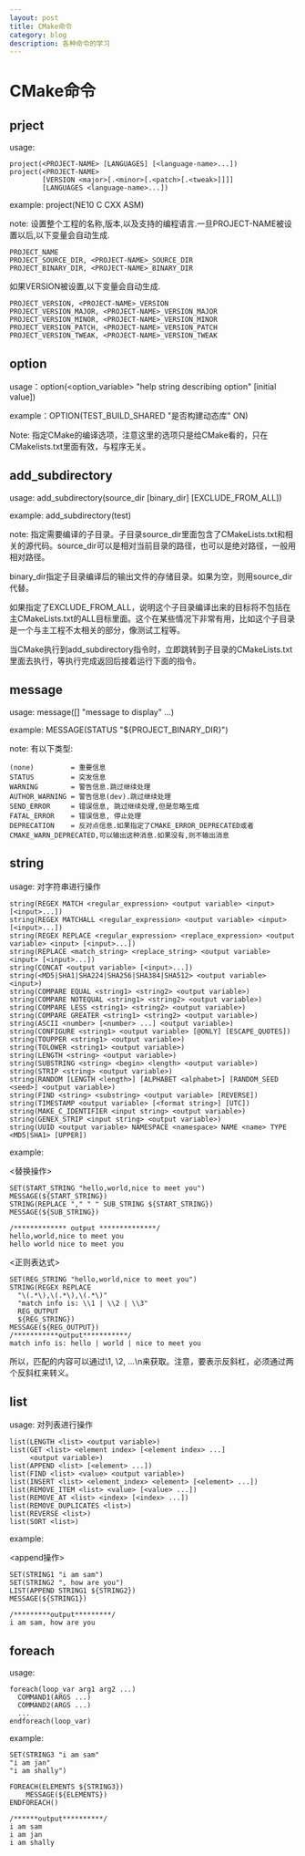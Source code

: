 ```yaml
---
layout: post
title: CMake命令
category: blog
description: 各种命令的学习
---
```


CMake命令
=========

prject
------

usage:

    project(<PROJECT-NAME> [LANGUAGES] [<language-name>...])	
	project(<PROJECT-NAME>	
	        [VERSION <major>[.<minor>[.<patch>[.<tweak>]]]]	        
	        [LANGUAGES <language-name>...])
	        
example: project(NE10 C CXX ASM)

note: 设置整个工程的名称,版本,以及支持的编程语言.一旦PROJECT-NAME被设置以后,以下变量会自动生成.

	PROJECT_NAME	
	PROJECT_SOURCE_DIR, <PROJECT-NAME>_SOURCE_DIR	
	PROJECT_BINARY_DIR, <PROJECT-NAME>_BINARY_DIR

如果VERSION被设置,以下变量会自动生成.

	PROJECT_VERSION, <PROJECT-NAME>_VERSION	
	PROJECT_VERSION_MAJOR, <PROJECT-NAME>_VERSION_MAJOR	
	PROJECT_VERSION_MINOR, <PROJECT-NAME>_VERSION_MINOR	
	PROJECT_VERSION_PATCH, <PROJECT-NAME>_VERSION_PATCH	
	PROJECT_VERSION_TWEAK, <PROJECT-NAME>_VERSION_TWEAK

option
-------

usage：option(<option_variable> "help string describing option" [initial value])

example：OPTION(TEST_BUILD_SHARED "是否构建动态库" ON)

Note: 指定CMake的编译选项，注意这里的选项只是给CMake看的，只在CMakelists.txt里面有效，与程序无关。

add_subdirectory
----------------

usage: add_subdirectory(source_dir [binary_dir] [EXCLUDE_FROM_ALL])

example: add_subdirectory(test)

note: 指定需要编译的子目录。子目录source_dir里面包含了CMakeLists.txt和相关的源代码。source_dir可以是相对当前目录的路径，也可以是绝对路径，一般用相对路径。

binary_dir指定子目录编译后的输出文件的存储目录。如果为空，则用source_dir代替。

如果指定了EXCLUDE_FROM_ALL，说明这个子目录编译出来的目标将不包括在主CMakeLists.txt的ALL目标里面。这个在某些情况下非常有用，比如这个子目录是一个与主工程不太相关的部分，像测试工程等。

当CMake执行到add_subdirectory指令时，立即跳转到子目录的CMakeLists.txt里面去执行，等执行完成返回后接着运行下面的指令。

message
--------
usage: message([<mode>] "message to display" ...)

example: MESSAGE(STATUS "${PROJECT_BINARY_DIR}")

note: <mode>有以下类型:

	(none)         = 重要信息
	STATUS         = 突发信息
	WARNING        = 警告信息.跳过继续处理
	AUTHOR_WARNING = 警告信息(dev).跳过继续处理
	SEND_ERROR     = 错误信息, 跳过继续处理,但是忽略生成
	FATAL_ERROR    = 错误信息, 停止处理
	DEPRECATION    = 反对点信息.如果指定了CMAKE_ERROR_DEPRECATED或者CMAKE_WARN_DEPRECATED,可以输出这种消息.如果没有,则不输出消息

string
------

usage: 对字符串进行操作

	string(REGEX MATCH <regular_expression> <output variable> <input> [<input>...])
	string(REGEX MATCHALL <regular_expression> <output variable> <input> [<input>...])
	string(REGEX REPLACE <regular_expression> <replace_expression> <output variable> <input> [<input>...])
	string(REPLACE <match_string> <replace_string> <output variable> <input> [<input>...])
	string(CONCAT <output variable> [<input>...])
	string(<MD5|SHA1|SHA224|SHA256|SHA384|SHA512> <output variable> <input>)
	string(COMPARE EQUAL <string1> <string2> <output variable>)
	string(COMPARE NOTEQUAL <string1> <string2> <output variable>)
	string(COMPARE LESS <string1> <string2> <output variable>)
	string(COMPARE GREATER <string1> <string2> <output variable>)
	string(ASCII <number> [<number> ...] <output variable>)
	string(CONFIGURE <string1> <output variable> [@ONLY] [ESCAPE_QUOTES])
	string(TOUPPER <string1> <output variable>)
	string(TOLOWER <string1> <output variable>)
	string(LENGTH <string> <output variable>)
	string(SUBSTRING <string> <begin> <length> <output variable>)
	string(STRIP <string> <output variable>)
	string(RANDOM [LENGTH <length>] [ALPHABET <alphabet>] [RANDOM_SEED <seed>] <output variable>)
	string(FIND <string> <substring> <output variable> [REVERSE])
	string(TIMESTAMP <output variable> [<format string>] [UTC])
	string(MAKE_C_IDENTIFIER <input string> <output variable>)
	string(GENEX_STRIP <input string> <output variable>)
	string(UUID <output variable> NAMESPACE <namespace> NAME <name> TYPE <MD5|SHA1> [UPPER])

example:

<替换操作>

	SET(START_STRING "hello,world,nice to meet you")
	MESSAGE(${START_STRING})
	STRING(REPLACE "," " " SUB_STRING ${START_STRING})
	MESSAGE(${SUB_STRING})
	
	/************* output **************/
	hello,world,nice to meet you
	hello world nice to meet you

<正则表达式>

	SET(REG_STRING "hello,world,nice to meet you")
	STRING(REGEX REPLACE
	  "\(.*\),\(.*\),\(.*\)"
	  "match info is: \\1 | \\2 | \\3"
	  REG_OUTPUT
	  ${REG_STRING})
	MESSAGE(${REG_OUTPUT})
	/***********output***********/
	match info is: hello | world | nice to meet you

所以，匹配的内容可以通过\1, \2, ...\n来获取。注意，要表示反斜杠，必须通过两个反斜杠来转义。

list
----

usage: 对列表进行操作 

	list(LENGTH <list> <output variable>)
	list(GET <list> <element index> [<element index> ...]
	     <output variable>)
	list(APPEND <list> [<element> ...])
	list(FIND <list> <value> <output variable>)
	list(INSERT <list> <element_index> <element> [<element> ...])
	list(REMOVE_ITEM <list> <value> [<value> ...])
	list(REMOVE_AT <list> <index> [<index> ...])
	list(REMOVE_DUPLICATES <list>)
	list(REVERSE <list>)
	list(SORT <list>)

example:

<append操作>

	SET(STRING1 "i am sam")
	SET(STRING2 ", how are you")
	LIST(APPEND STRING1 ${STRING2})
	MESSAGE(${STRING1})
	
	/*********output*********/
	i am sam, how are you
	
foreach
-------

usage:

	foreach(loop_var arg1 arg2 ...)
	  COMMAND1(ARGS ...)
	  COMMAND2(ARGS ...)
	  ...
	endforeach(loop_var)

example:

	SET(STRING3 "i am sam"
	"i am jan"
	"i am shally")

	FOREACH(ELEMENTS ${STRING3})
		MESSAGE(${ELEMENTS})
	ENDFOREACH()
	
	/******output**********/
	i am sam
	i am jan
	i am shally

